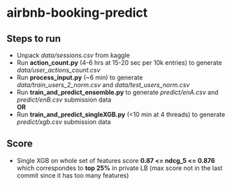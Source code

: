 # airbnb-booking-predict

## Steps to run
- Unpack *data/sessions.csv* from kaggle
- Run **action_count.py** (4-6 hrs at 15-20 sec per 10k entries) to generate *data/user_actions_count.csv*
- Run **process_input.py** (~6 min) to generate *data/train_users_2_norm.csv* and *data/test_users_norm.csv*
- Run **train_and_predict_ensemble.py** to generate *predict/enA.csv* and *predict/enB.csv* submission data  
**OR**  
- Run **train_and_predict_singleXGB.py** (<10 min at 4 threads) to generate *predict/xgb.csv* submission data

## Score
- Single XGB  on whole set of features score **0.87 <= ndcg_5 <= 0.876** which correspondes to **top 25%** in private LB (max score not in the last commit since it has too many features)
